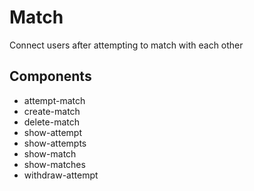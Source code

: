 # Match

Connect users after attempting to match with each other

## Components

- attempt-match
- create-match
- delete-match
- show-attempt
- show-attempts
- show-match
- show-matches
- withdraw-attempt
